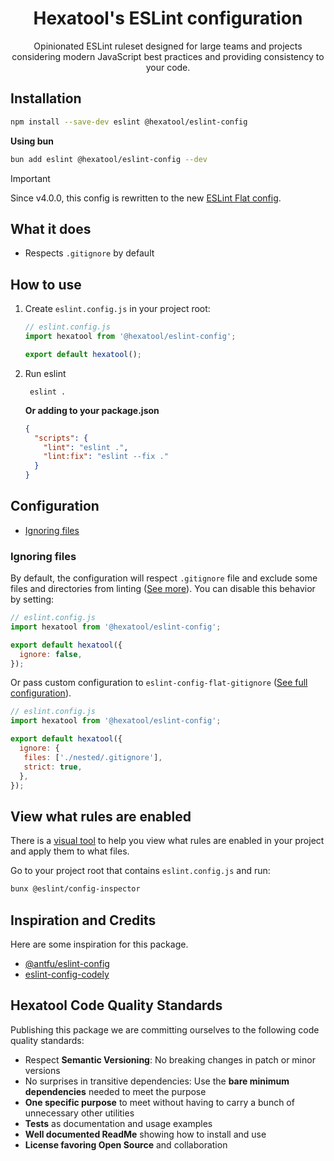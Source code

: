 <h1 align="center">
  Hexatool's ESLint configuration
</h1>

<p align="center">
  Opinionated ESLint ruleset designed for large teams and projects considering modern JavaScript best practices and
  providing consistency to your code.
</p>

## Installation

```bash
npm install --save-dev eslint @hexatool/eslint-config
```

**Using bun**

```bash
bun add eslint @hexatool/eslint-config --dev
```

> [!IMPORTANT]
> Since v4.0.0, this config is rewritten to the
> new [ESLint Flat config](https://eslint.org/docs/latest/use/configure/configuration-files-new).

## What it does

- Respects `.gitignore` by default

## How to use

1. Create `eslint.config.js` in your project root:

    ```js
    // eslint.config.js
    import hexatool from '@hexatool/eslint-config';

    export default hexatool();
    ```

2. Run eslint

    ```shell
     eslint .
    ```

    **Or adding to your package.json**

    ```json
    {
      "scripts": {
        "lint": "eslint .",
        "lint:fix": "eslint --fix ."
      }
    }
    ```

## Configuration

- [Ignoring files](#ignoring-files)

### Ignoring files

By default, the configuration will respect `.gitignore` file and exclude some files and directories from linting 
([See more](./src/config/ignore/ignore.globs.ts)). You can disable this behavior by setting:

```js
// eslint.config.js
import hexatool from '@hexatool/eslint-config';

export default hexatool({
  ignore: false,
});
```

Or pass custom configuration to `eslint-config-flat-gitignore`
([See full configuration](https://github.com/antfu/eslint-config-flat-gitignore/blob/main/src/index.ts#L7)).

```js
// eslint.config.js
import hexatool from '@hexatool/eslint-config';

export default hexatool({
  ignore: {
   files: ['./nested/.gitignore'],
   strict: true,
  },
});
```

## View what rules are enabled

There is a [visual tool](https://github.com/eslint/config-inspector) to help you view what rules are enabled in your 
project and apply them to what files.

Go to your project root that contains `eslint.config.js` and run:

```bash
bunx @eslint/config-inspector
```

## Inspiration and Credits

Here are some inspiration for this package.

-   [@antfu/eslint-config](https://github.com/antfu/eslint-config)
-   [eslint-config-codely](https://github.com/CodelyTV/eslint-config-codely)

## Hexatool Code Quality Standards

Publishing this package we are committing ourselves to the following code quality standards:

-   Respect **Semantic Versioning**: No breaking changes in patch or minor versions
-   No surprises in transitive dependencies: Use the **bare minimum dependencies** needed to meet the purpose
-   **One specific purpose** to meet without having to carry a bunch of unnecessary other utilities
-   **Tests** as documentation and usage examples
-   **Well documented ReadMe** showing how to install and use
-   **License favoring Open Source** and collaboration
